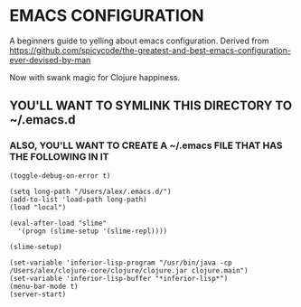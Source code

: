 # EMACS CONFIGURATION

A beginners guide to yelling about emacs configuration. Derived from
https://github.com/spicycode/the-greatest-and-best-emacs-configuration-ever-devised-by-man

Now with swank magic for Clojure happiness.

## YOU'LL WANT TO SYMLINK THIS DIRECTORY TO ~/.emacs.d

### ALSO, YOU'LL WANT TO CREATE A ~/.emacs FILE THAT HAS THE FOLLOWING IN IT

    (toggle-debug-on-error t)

    (setq long-path "/Users/alex/.emacs.d/")
    (add-to-list 'load-path long-path)
    (load "local")

    (eval-after-load "slime" 
      '(progn (slime-setup '(slime-repl))))

    (slime-setup)

    (set-variable 'inferior-lisp-program "/usr/bin/java -cp /Users/alex/clojure-core/clojure/clojure.jar clojure.main")
    (set-variable 'inferior-lisp-buffer "*inferior-lisp*")
    (menu-bar-mode t)
    (server-start)
